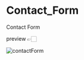 # Contact_Form
Contact Form

preview 👉🏻

![contactForm](https://user-images.githubusercontent.com/109155050/213101852-d99cf01b-0e3f-4117-af57-ce4e2553a924.png)
